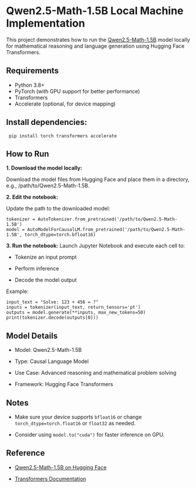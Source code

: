 # Qwen2.5-Math-1.5B Local Machine Implementation

This project demonstrates how to run the [Qwen2.5-Math-1.5B](https://huggingface.co/Qwen/Qwen2.5-Math-1.5B) model locally for mathematical reasoning and language generation using Hugging Face Transformers.


## Requirements

- Python 3.8+
- PyTorch (with GPU support for better performance)
- Transformers
- Accelerate (optional, for device mapping)

## Install dependencies:

     pip install torch transformers accelerate

## How to Run

**1. Download the model locally:**

Download the model files from Hugging Face and place them in a directory, e.g., /path/to/Qwen2.5-Math-1.5B.

**2. Edit the notebook:**

Update the path to the downloaded model:

    tokenizer = AutoTokenizer.from_pretrained('/path/to/Qwen2.5-Math-1.5B')
    model = AutoModelForCausalLM.from_pretrained('/path/to/Qwen2.5-Math-1.5B', torch_dtype=torch.bfloat16)

**3. Run the notebook:**
Launch Jupyter Notebook and execute each cell to:

- Tokenize an input prompt

- Perform inference

- Decode the model output

Example:

    input_text = "Solve: 123 + 456 = ?"
    inputs = tokenizer(input_text, return_tensors='pt')
    outputs = model.generate(**inputs, max_new_tokens=50)
    print(tokenizer.decode(outputs[0]))

## Model Details
- Model: Qwen2.5-Math-1.5B

- Type: Causal Language Model

- Use Case: Advanced reasoning and mathematical problem solving

- Framework: Hugging Face Transformers

## Notes
- Make sure your device supports `bfloat16` or change `torch_dtype=torch.float16` or `float32` as needed.

- Consider using `model.to("cuda")` for faster inference on GPU.

## Reference
- [Qwen2.5-Math-1.5B on Hugging Face](https://huggingface.co/Qwen/Qwen2.5-Math-1.5B)

- [Transformers Documentation](https://huggingface.co/docs/transformers)


